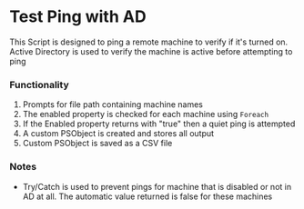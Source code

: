 # Test Ping with AD
This Script is designed to ping a remote machine to verify if it's turned on. Active Directory is used to verify the machine is active before attempting to ping

### Functionality
1. Prompts for file path containing machine names
2. The enabled property is checked for each machine using ```Foreach``` 
3. If the Enabled property returns with "true" then a quiet ping is attempted
4. A custom PSObject is created and stores all output
5. Custom PSObject is saved as a CSV file


### Notes
- Try/Catch is used to prevent pings for machine that is disabled or not in AD at all. The automatic value returned is false for these machines
